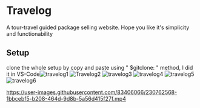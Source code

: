 # Travelog
A tour-travel guided package selling website. Hope you like it's simplicity and functionability

## Setup
clone the whole setup by copy and paste using " $gitclone: " method, I did it in VS-Code![travelog1](https://user-images.githubusercontent.com/83406066/230762132-e13dee12-343f-46eb-9689-a17fe44f21b6.png)
![Travelog2](https://user-images.githubusercontent.com/83406066/230762137-6961f94a-16a4-4b32-9ec0-5b30418f4971.png)
![travelog3](https://user-images.githubusercontent.com/83406066/230762142-f81d8001-e21e-4906-9292-e1de174fc8ef.png)
![travelog4](https://user-images.githubusercontent.com/83406066/230762143-250b4a66-1279-4617-8ec8-257c12f77aea.png)
![travelog5](https://user-images.githubusercontent.com/83406066/230762147-aa8596ba-9c87-4d7d-abf0-f00874dbc8f9.png)
![travelog6](https://user-images.githubusercontent.com/83406066/230762154-795d02e0-c875-489d-9cda-185c62b37657.png)


https://user-images.githubusercontent.com/83406066/230762568-1bbcebf5-b208-464d-9d8b-5a56d415f27f.mp4

